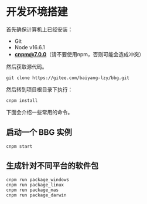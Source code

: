 # 开发环境搭建

首先确保计算机上已经安装：

* Git
* Node v16.6.1
* **cnpm@7.0.0**（请不要使用npm，否则可能会造成冲突）

然后获取源代码。

```
git clone https://gitee.com/baiyang-lzy/bbg.git
```

然后转到项目根目录下执行：

```
cnpm install
```

下面会介绍一些常用的命令。

## 启动一个 BBG 实例
```
cnpm start
```

## 生成针对不同平台的软件包
```
cnpm run package_windows
cnpm run package_linux
cnpm run package_mas
cnpm run package_darwin
```